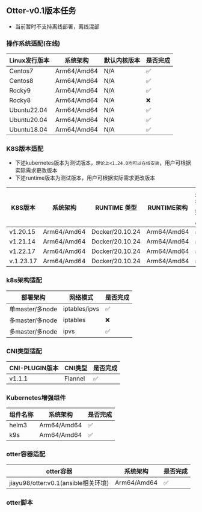 ## Otter-v0.1版本任务

- 当前暂时不支持离线部署，离线混部

### 操作系统适配(在线)

| Linux发行版本 | 系统架构    | 默认内核版本 | 是否完成 |
| ------------- | ----------- | ------------ | -------- |
| Centos7       | Arm64/Amd64 | N/A          | ✅        |
| Centos8       | Arm64/Amd64 | N/A          | ✅        |
| Rocky9        | Arm64/Amd64 | N/A          | ✅        |
| Rocky8        | Arm64/Amd64 | N/A          | ❌        |
| Ubuntu22.04   | Arm64/Amd64 | N/A          | ✅        |
| Ubuntu20.04   | Arm64/Amd64 | N/A          | ✅        |
| Ubuntu18.04   | Arm64/Amd64 | N/A          | ✅        |

### K8S版本适配

- 下述kubernetes版本为测试版本，`理论上<1.24.0均可以在线安装`，用户可根据实际需求更改版本
- 下述runtime版本为测试版本，用户可根据实际需求更改版本

| K8S版本   | 系统架构    | RUNTIME 类型    | RUNTIME架构 | 是否完成 |
| --------- | ----------- | --------------- | ----------- | -------- |
| v1.20.15  | Arm64/Amd64 | Docker/20.10.24 | Arm64/Amd64 | ✅        |
| v1.21.14  | Arm64/Amd64 | Docker/20.10.24 | Arm64/Amd64 | ✅        |
| v1.22.17  | Arm64/Amd64 | Docker/20.10.24 | Arm64/Amd64 | ✅        |
| v.1.23.17 | Arm64/Amd64 | Docker/20.10.24 | Arm64/Amd64 | ✅        |

### k8s架构适配

| 部署架构        | 网络模式      | 是否完成 |
| --------------- | ------------- | -------- |
| 单master/多node | iptables/ipvs | ✅        |
| 多master/多node | iptables      | ❌        |
| 多master/多node | ipvs          | ✅        |

### CNI类型适配

| CNI-PLUGIN版本 | CNI类型 | 是否完成 |
| -------------- | ------- | -------- |
| v1.1.1         | Flannel | ✅        |

### Kubernetes增强组件

| 组件名称 | 系统架构    | 是否完成 |
| -------- | ----------- | -------- |
| helm3    | Arm64/Amd64 | ✅        |
| k9s      | Arm64/Amd64 | ✅        |

### otter容器适配

| otter容器                           | 系统架构    | 是否完成 |
| ----------------------------------- | ----------- | -------- |
| jiayu98/otter:v0.1(ansible相关环境) | Arm64/Amd64 | ✅        |

### otter脚本